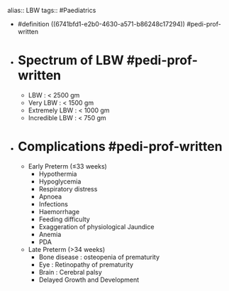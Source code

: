 alias:: LBW
tags:: #Paediatrics

- #definition ((6741bfd1-e2b0-4630-a571-b86248c17294)) #pedi-prof-written
- # Spectrum of LBW  #pedi-prof-written
	- LBW : < 2500 gm
	- Very LBW : < 1500 gm
	- Extremely LBW : < 1000 gm
	- Incredible LBW : < 750 gm
- # Complications #pedi-prof-written
	- Early Preterm (≤33 weeks)
		- Hypothermia
		- Hypoglycemia
		- Respiratory distress
		- Apnoea
		- Infections
		- Haemorrhage
		- Feeding difficulty
		- Exaggeration of physiological Jaundice
		- Anemia
		- PDA
	- Late Preterm (>34 weeks)
		- Bone disease : osteopenia of prematurity
		- Eye : Retinopathy of prematurity
		- Brain : Cerebral palsy
		- Delayed Growth and Development